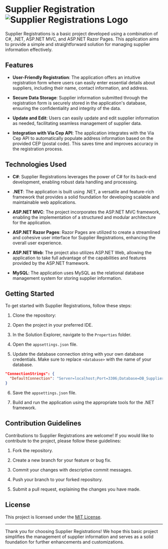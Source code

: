 # Supplier Registration ![Supplier Registrations Logo](wwwroot/favicon.ico)



Supplier Registrations is a basic project developed using a combination of C#, .NET, ASP.NET MVC, and ASP.NET Razor Pages. This application aims to provide a simple and straightforward solution for managing supplier information effectively.

## Features

- **User-Friendly Registration**: The application offers an intuitive registration form where users can easily enter essential details about suppliers, including their name, contact information, and address.

- **Secure Data Storage**: Supplier information submitted through the registration form is securely stored in the application's database, ensuring the confidentiality and integrity of the data.

- **Update and Edit**: Users can easily update and edit supplier information as needed, facilitating seamless management of supplier data.

- **Integration with Via Cep API**: The application integrates with the Via Cep API to automatically populate address information based on the provided CEP (postal code). This saves time and improves accuracy in the registration process.

## Technologies Used

- **C#**: Supplier Registrations leverages the power of C# for its back-end development, enabling robust data handling and processing.

- **.NET**: The application is built using .NET, a versatile and feature-rich framework that provides a solid foundation for developing scalable and maintainable web applications.

- **ASP.NET MVC**: The project incorporates the ASP.NET MVC framework, enabling the implementation of a structured and modular architecture for the application.

- **ASP.NET Razor Pages**: Razor Pages are utilized to create a streamlined and cohesive user interface for Supplier Registrations, enhancing the overall user experience.

- **ASP.NET Web**: The project also utilizes ASP.NET Web, allowing the application to take full advantage of the capabilities and features provided by the ASP.NET framework.
  
-  **MySQL**: The application uses MySQL as the relational database management system for storing supplier information.


## Getting Started

To get started with Supplier Registrations, follow these steps:

1. Clone the repository:
2. Open the project in your preferred IDE.

3. In the Solution Explorer, navigate to the `Properties` folder.

4. Open the `appsettings.json` file.

5. Update the database connection string with your own database credentials. Make sure to replace `<database>` with the name of your database.

 ```json
 "ConnectionStrings": {
   "DefaultConnection": "Server=localhost;Port=3306;Database=DB_Suppliers;user={AddYouUserHere};password={addYouPasswordHere};"
 }
 ```

6. Save the `appsettings.json` file.

7. Build and run the application using the appropriate tools for the .NET framework.

## Contribution Guidelines

Contributions to Supplier Registrations are welcome! If you would like to contribute to the project, please follow these guidelines:

1. Fork the repository.

2. Create a new branch for your feature or bug fix.

3. Commit your changes with descriptive commit messages.

4. Push your branch to your forked repository.

5. Submit a pull request, explaining the changes you have made.

## License

This project is licensed under the [MIT License](LICENSE).

---
Thank you for choosing Supplier Registrations! We hope this basic project simplifies the management of supplier information and serves as a solid foundation for further enhancements and customizations.
